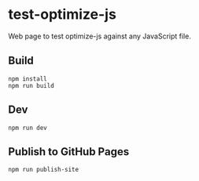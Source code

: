 # test-optimize-js

Web page to test optimize-js against any JavaScript file.

## Build

    npm install
    npm run build

## Dev

    npm run dev

## Publish to GitHub Pages

    npm run publish-site

